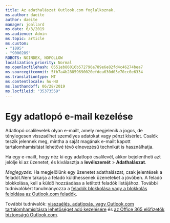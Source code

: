 ```yaml
---
title: Az adathalászat Outlook.com foglalkoznak.
ms.author: daeite
author: daeite
manager: joallard
ms.date: 6/3/2019
ms.audience: Admin
ms.topic: article
ms.custom:
- "1895"
- "9000289"
ROBOTS: NOINDEX, NOFOLLOW
localization_priority: Normal
ms.openlocfilehash: 0551eb86016b572796a789e6e82fd4c46274bea7
ms.sourcegitcommit: 5fb7a4b28859690020efdea630d03e70cc0e6334
ms.translationtype: MT
ms.contentlocale: hu-HU
ms.lasthandoff: 06/28/2019
ms.locfileid: "35373559"
---
```

# <a name="how-to-deal-with-a-phishing-email"></a>Egy adatlopó e-mail kezelése

Adatlopó csalilevelek olyan e-mailt, amely megjelenik a jogos, de ténylegesen visszaélhet személyes adatokat vagy pénzt kísérlet. Csalók teszik jelennek meg, mintha a saját magának e-mailt kapott tartalomhamisítást lehetővé tévő elnevezésű technikát is használhatja.

Ha egy e-mailt, hogy néz ki egy adatlopó csalilevél, akkor bejelentheti azt jelölje ki az üzenetet, és kiválasztja a **levélszemét** > **Adathalászat**.

*Megjegyzés:* Ha megjelölünk egy üzenetet adathalászat, csak jelentések a feladót.Nem takarja a feladó küldhessenek üzeneteket a jövőben. A feladó blokkolása, kell a küldő hozzáadása a letiltott feladók listájához. További tudnivalókért tanulmányozza a [feladók blokkolása vagy a blokkolás feloldása az Outlook.com feladók](https://support.office.com/article/a3ece97b-82f8-4a5e-9ac3-e92fa6427ae4).

További tudnivalók: [visszaélés, adatlopás, vagy Outlook.com tartalomhamisításra lehetőséget adó kezelésére](https://support.office.com/article/0d882ea5-eedc-4bed-aebc-079ffa1105a3) és [az Office 365 előfizetők biztonságú Outlook.com](https://support.office.com/article/882d2243-eab9-4545-a58a-b36fee4a46e2).